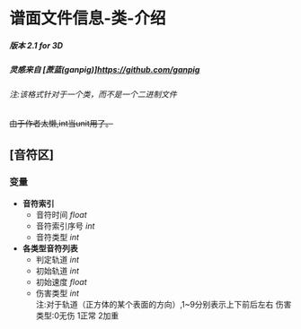 # 谱面文件信息-类-介绍
##### 版本 2.1 for 3D
##### 灵感来自 [蔗蓝(ganpig)]<https://github.com/ganpig>
###### *注:该格式针对于一个类，而不是一个二进制文件*
~~由于作者太懒,int当unit用了。~~
## \[音符区]
### 变量
+ **音符索引**
  	+ 音符时间 *float*
  	+ 音符索引序号 *int*
  	+ 音符类型 *int*
 + **各类型音符列表**
    + 判定轨道 *int*
    + 初始轨道 *int*
    + 初始速度 *float*
    + 伤害类型 *int*  
注:对于轨道（正方体的某个表面的方向）,1~9分别表示上下前后左右  伤害类型:0无伤 1正常 2加重
